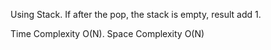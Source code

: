 Using Stack. If after the pop, the stack is empty, result add 1.


Time Complexity O(N). Space Complexity O(N)